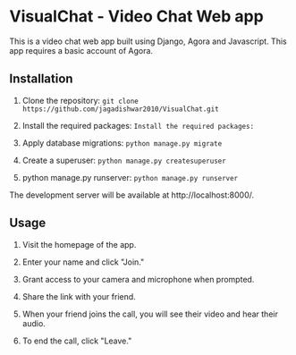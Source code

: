 # VisualChat - Video Chat Web app
This is a video chat web app built using Django, Agora and Javascript. This app requires a basic account of Agora.

<h2>Installation</h2>

1) Clone the repository:
   `git clone https://github.com/jagadishwar2010/VisualChat.git`

2) Install the required packages:
   `Install the required packages:`

3) Apply database migrations:
   `python manage.py migrate`

4) Create a superuser:
   `python manage.py createsuperuser`

5) python manage.py runserver:
   `python manage.py runserver`
 
The development server will be available at http://localhost:8000/.

<h2>Usage</h2>

1) Visit the homepage of the app.

2) Enter your name and click "Join."

3) Grant access to your camera and microphone when prompted.

4) Share the link with your friend.

5) When your friend joins the call, you will see their video and hear their audio.

6) To end the call, click "Leave."